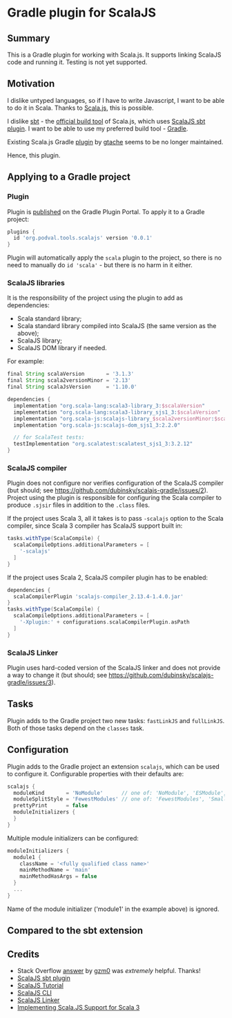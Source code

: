 # Gradle plugin for ScalaJS #

## Summary ##

This is a Gradle plugin for working with Scala.js.
It supports linking ScalaJS code and running it.
Testing is not yet supported.

## Motivation ##

I dislike untyped languages, so if I have to write Javascript,
I want to be able to do it in Scala.
Thanks to [Scala.js](https://www.scala-js.org/), this is possible.

I dislike [sbt](https://www.scala-sbt.org/) - the [official
build tool](https://www.scala-js.org/doc/project/) of Scala.js,
which uses [ScalaJS sbt plugin](https://github.com/scala-js/scala-js/tree/main/sbt-plugin/src/main/scala/org/scalajs/sbtplugin).
I want to be able to use my preferred build tool - [Gradle](https://gradle.org/).

Existing Scala.js Gradle [plugin](https://github.com/gtache/scalajs-gradle) by
[gtache](https://github.com/gtache) seems to be no longer maintained.

Hence, this plugin.


## Applying to a Gradle project ##

### Plugin ###

Plugin is [published](https://plugins.gradle.org/plugin/org.podval.tools.scalajs)
on the Gradle Plugin Portal. To apply it to a Gradle project:

```groovy
plugins {
  id 'org.podval.tools.scalajs' version '0.0.1'
}
```

Plugin will automatically apply the `scala` plugin to the project, so there is no need to manually do
`id 'scala'` - but there is no harm in it either.

### ScalaJS libraries ###

It is the responsibility of the project using the plugin to add as dependencies:
- Scala standard library;
- Scala standard library compiled into ScalaJS (the same version as the above);
- ScalaJS library;
- ScalaJS DOM library if needed.

For example:
```groovy
final String scalaVersion       = '3.1.3'
final String scala2versionMinor = '2.13'
final String scalaJsVersion     = '1.10.0'

dependencies {
  implementation "org.scala-lang:scala3-library_3:$scalaVersion"
  implementation "org.scala-lang:scala3-library_sjs1_3:$scalaVersion"
  implementation "org.scala-js:scalajs-library_$scala2versionMinor:$scalaJsVersion"
  implementation "org.scala-js:scalajs-dom_sjs1_3:2.2.0"

  // for ScalaTest tests:  
  testImplementation "org.scalatest:scalatest_sjs1_3:3.2.12"
}
```

### ScalaJS compiler ###

Plugin does not configure nor verifies configuration of the ScalaJS compiler
(but should; see https://github.com/dubinsky/scalajs-gradle/issues/2).
Project using the plugin is responsible for configuring the Scala compiler to produce
`.sjsir` files in addition to the `.class` files.

If the project uses Scala 3, all it takes is to pass `-scalajs` option to the Scala compiler, since
Scala 3 compiler has ScalaJS support built in:

```groovy
tasks.withType(ScalaCompile) {
  scalaCompileOptions.additionalParameters = [
    '-scalajs'
  ]
}
```

If the project uses Scala 2, ScalaJS compiler plugin has to be enabled:
```groovy
dependencies {
  scalaCompilerPlugin 'scalajs-compiler_2.13.4-1.4.0.jar'
}
tasks.withType(ScalaCompile) {
  scalaCompileOptions.additionalParameters = [
    '-Xplugin:' + configurations.scalaCompilerPlugin.asPath
  ]
}
```

### ScalaJS Linker ###

Plugin uses hard-coded version of the ScalaJS linker and does not provide a way to change it
(but should; see https://github.com/dubinsky/scalajs-gradle/issues/3).

## Tasks ##

Plugin adds to the Gradle project two new tasks: `fastLinkJS` and `fullLinkJS`.
Both of those tasks depend on the `classes` task.

## Configuration ##

Plugin adds to the Gradle project an extension `scalajs`,
which can be used to configure it.
Configurable properties with their defaults are:

```groovy
scalajs {
  moduleKind       = 'NoModule'      // one of: 'NoModule', 'ESModule', 'CommonJSModule'
  moduleSplitStyle = 'FewestModules' // one of: 'FewestModules', 'SmallestModules'
  prettyPrint      = false
  moduleInitializers {
  }
}
```

Multiple module initializers can be configured:

```groovy
moduleInitializers {
  module1 { 
    className = '<fully qualified class name>'
    mainMethodName = 'main'
    mainMethodHasArgs = false
  }
  ...
}
```

Name of the module initializer ('module1' in the example above) is ignored.

## Compared to the sbt extension ##

## Credits ##

- Stack Overflow [answer](https://stackoverflow.com/a/65777102/670095)
by [gzm0](https://stackoverflow.com/users/1149944/gzm0) was
*extremely* helpful. Thanks!
- [ScalaJS sbt plugin](https://github.com/scala-js/scala-js/tree/main/sbt-plugin/src/main/scala/org/scalajs/sbtplugin)
- [ScalaJS Tutorial](https://www.scala-js.org/doc/tutorial/basic/)
- [ScalaJS CLI](https://github.com/scala-js/scala-js-cli/tree/main/src/main/scala/org/scalajs/cli)
- [ScalaJS Linker](https://github.com/scala-js/scala-js/tree/main/linker-interface)
- [Implementing Scala.JS Support for Scala 3](https://www.scala-lang.org/2020/11/03/scalajs-for-scala-3.html)
